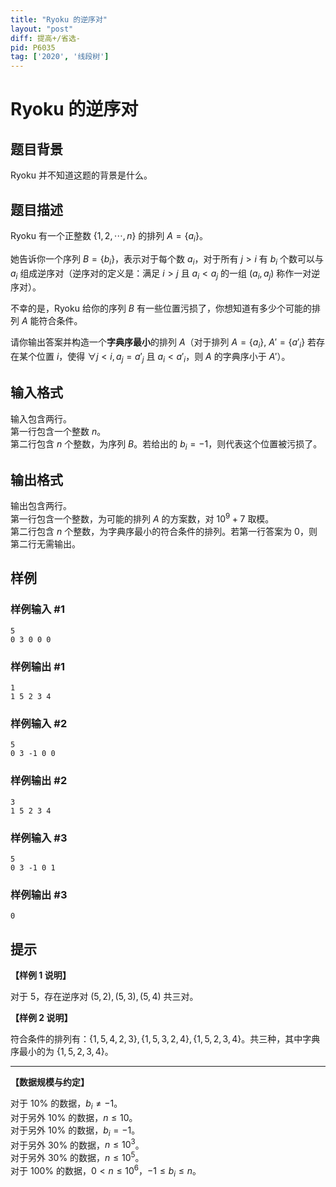 ```yaml
---
title: "Ryoku 的逆序对"
layout: "post"
diff: 提高+/省选-
pid: P6035
tag: ['2020', '线段树']
---
```

# Ryoku 的逆序对
## 题目背景

Ryoku 并不知道这题的背景是什么。
## 题目描述

Ryoku 有一个正整数 $\{1,2,\cdots,n\}$ 的排列 $A = \{a_i\}$。

她告诉你一个序列 $B = \{b_i\}$，表示对于每个数 $a_i$，对于所有 $j>i$ 有 $b_i$ 个数可以与 $a_i$ 组成逆序对（逆序对的定义是：满足 $i>j$ 且 $a_i < a_j$ 的一组 $(a_i, a_j)$ 称作一对逆序对）。

不幸的是，Ryoku 给你的序列 $B$ 有一些位置污损了，你想知道有多少个可能的排列 $A$ 能符合条件。

请你输出答案并构造一个**字典序最小**的排列 $A$（对于排列 $A = \{a_i\},\ A' = \{a'_i\}$ 若存在某个位置 $i$，使得 $\forall j < i, a_j = a'_j$ 且 $a_i < a'_i$，则 $A$ 的字典序小于 $A'$）。
## 输入格式

输入包含两行。  
第一行包含一个整数 $n$。  
第二行包含 $n$ 个整数，为序列 $B$。若给出的 $b_i = -1$，则代表这个位置被污损了。
## 输出格式

输出包含两行。  
第一行包含一个整数，为可能的排列 $A$ 的方案数，对 $10^9 + 7$ 取模。  
第二行包含 $n$ 个整数，为字典序最小的符合条件的排列。若第一行答案为 $0$，则第二行无需输出。
## 样例

### 样例输入 #1
```
5
0 3 0 0 0

```
### 样例输出 #1
```
1
1 5 2 3 4
```
### 样例输入 #2
```
5
0 3 -1 0 0

```
### 样例输出 #2
```
3
1 5 2 3 4
```
### 样例输入 #3
```
5
0 3 -1 0 1

```
### 样例输出 #3
```
0
```
## 提示

**【样例 1 说明】**

对于 $5$，存在逆序对 $(5,2),(5,3),(5,4)$ 共三对。

**【样例 2 说明】**

符合条件的排列有：$\{1, 5, 4, 2, 3\}, \{1, 5, 3, 2, 4\}, \{1, 5, 2, 3, 4\}$。共三种，其中字典序最小的为 $\{1, 5, 2, 3, 4\}$。

---

**【数据规模与约定】**

对于 $10\%$ 的数据，$b_i \neq -1$。  
对于另外 $10\%$ 的数据，$n \le 10$。  
对于另外 $10\%$ 的数据，$b_i = -1$。  
对于另外 $30\%$ 的数据，$n \le 10^3$。  
对于另外 $30\%$ 的数据，$n \le 10^5$。  
对于 $100\%$ 的数据，$0< n \le 10^6$，$-1 \le b_i \le n$。
